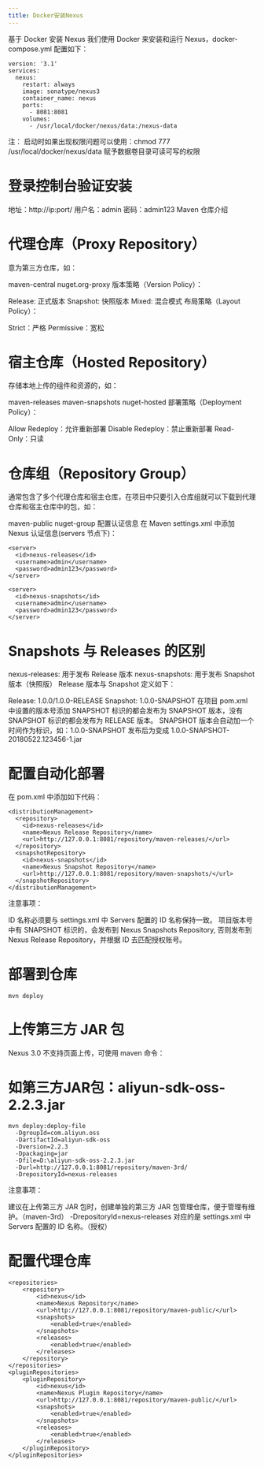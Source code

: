 ```yaml
---
title: Docker安装Nexus
---
```

基于 Docker 安装 Nexus
我们使用 Docker 来安装和运行 Nexus，docker-compose.yml 配置如下：
```
version: '3.1'
services:
  nexus:
    restart: always
    image: sonatype/nexus3
    container_name: nexus
    ports:
      - 8081:8081
    volumes:
      - /usr/local/docker/nexus/data:/nexus-data
```
注： 启动时如果出现权限问题可以使用：chmod 777 /usr/local/docker/nexus/data 赋予数据卷目录可读可写的权限

# 登录控制台验证安装
地址：http://ip:port/ 用户名：admin 密码：admin123
Maven 仓库介绍
# 代理仓库（Proxy Repository）
意为第三方仓库，如：

maven-central
nuget.org-proxy
版本策略（Version Policy）：

Release: 正式版本
Snapshot: 快照版本
Mixed: 混合模式
布局策略（Layout Policy）：

Strict：严格
Permissive：宽松
# 宿主仓库（Hosted Repository）
存储本地上传的组件和资源的，如：

maven-releases
maven-snapshots
nuget-hosted
部署策略（Deployment Policy）：

Allow Redeploy：允许重新部署
Disable Redeploy：禁止重新部署
Read-Only：只读
# 仓库组（Repository Group）
通常包含了多个代理仓库和宿主仓库，在项目中只要引入仓库组就可以下载到代理仓库和宿主仓库中的包，如：

maven-public
nuget-group
配置认证信息
在 Maven settings.xml 中添加 Nexus 认证信息(servers 节点下)：
```
<server>
  <id>nexus-releases</id>
  <username>admin</username>
  <password>admin123</password>
</server>

<server>
  <id>nexus-snapshots</id>
  <username>admin</username>
  <password>admin123</password>
</server>
```
# Snapshots 与 Releases 的区别
nexus-releases: 用于发布 Release 版本
nexus-snapshots: 用于发布 Snapshot 版本（快照版）
Release 版本与 Snapshot 定义如下：

Release: 1.0.0/1.0.0-RELEASE
Snapshot: 1.0.0-SNAPSHOT
在项目 pom.xml 中设置的版本号添加 SNAPSHOT 标识的都会发布为 SNAPSHOT 版本，没有 SNAPSHOT 标识的都会发布为 RELEASE 版本。
SNAPSHOT 版本会自动加一个时间作为标识，如：1.0.0-SNAPSHOT 发布后为变成 1.0.0-SNAPSHOT-20180522.123456-1.jar
# 配置自动化部署
在 pom.xml 中添加如下代码：
```
<distributionManagement>  
  <repository>  
    <id>nexus-releases</id>  
    <name>Nexus Release Repository</name>  
    <url>http://127.0.0.1:8081/repository/maven-releases/</url>  
  </repository>  
  <snapshotRepository>  
    <id>nexus-snapshots</id>  
    <name>Nexus Snapshot Repository</name>  
    <url>http://127.0.0.1:8081/repository/maven-snapshots/</url>  
  </snapshotRepository>  
</distributionManagement> 
```
注意事项：

ID 名称必须要与 settings.xml 中 Servers 配置的 ID 名称保持一致。
项目版本号中有 SNAPSHOT 标识的，会发布到 Nexus Snapshots Repository, 否则发布到 Nexus Release Repository，并根据 ID 去匹配授权账号。
# 部署到仓库
```
mvn deploy
```
# 上传第三方 JAR 包
Nexus 3.0 不支持页面上传，可使用 maven 命令：

# 如第三方JAR包：aliyun-sdk-oss-2.2.3.jar
```
mvn deploy:deploy-file 
  -DgroupId=com.aliyun.oss 
  -DartifactId=aliyun-sdk-oss 
  -Dversion=2.2.3 
  -Dpackaging=jar 
  -Dfile=D:\aliyun-sdk-oss-2.2.3.jar 
  -Durl=http://127.0.0.1:8081/repository/maven-3rd/ 
  -DrepositoryId=nexus-releases
  ```
注意事项：

建议在上传第三方 JAR 包时，创建单独的第三方 JAR 包管理仓库，便于管理有维护。（maven-3rd）
-DrepositoryId=nexus-releases 对应的是 settings.xml 中 Servers 配置的 ID 名称。（授权）
# 配置代理仓库
```
<repositories>
    <repository>
        <id>nexus</id>
        <name>Nexus Repository</name>
        <url>http://127.0.0.1:8081/repository/maven-public/</url>
        <snapshots>
            <enabled>true</enabled>
        </snapshots>
        <releases>
            <enabled>true</enabled>
        </releases>
    </repository>
</repositories>
<pluginRepositories>
    <pluginRepository>
        <id>nexus</id>
        <name>Nexus Plugin Repository</name>
        <url>http://127.0.0.1:8081/repository/maven-public/</url>
        <snapshots>
            <enabled>true</enabled>
        </snapshots>
        <releases>
            <enabled>true</enabled>
        </releases>
    </pluginRepository>
</pluginRepositories>
```